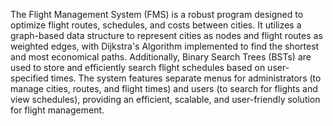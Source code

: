 The Flight Management System (FMS) is a robust program designed to optimize flight routes, schedules, and costs between cities. It utilizes a graph-based data structure to represent cities as nodes and flight routes as weighted edges, with Dijkstra's Algorithm implemented to find the shortest and most economical paths. Additionally, Binary Search Trees (BSTs) are used to store and efficiently search flight schedules based on user-specified times. The system features separate menus for administrators (to manage cities, routes, and flight times) and users (to search for flights and view schedules), providing an efficient, scalable, and user-friendly solution for flight management.
